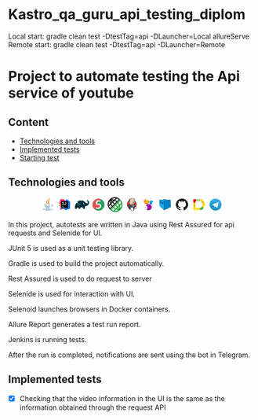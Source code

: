 # Kastro_qa_guru_api_testing_diplom
Local start:
gradle clean test -DtestTag=api -DLauncher=Local allureServe
Remote start:
gradle clean test -DtestTag=api -DLauncher=Remote

# Project to automate testing the Api service of youtube

## Content

* <a href="#link-technologies-and-tools">Technologies and tools</a>
* <a href="#link-implemented-tests">Implemented tests</a>
* <a href="#link-starting-test">Starting test </a>
## Technologies and tools

<p align="center">
<img width="6%" src="images/logos/Java.svg">
<img width="6%" src="images/logos/Intelij_IDEA.svg">
<img width="6%" src="images/logos/Gradle.svg">
<img width="6%" src="images/logos/JUnit5.svg">
<img width="6%" src="images/logos/Rest_assured.png">
<img width="6%" src="images/logos/Jenkins.svg">
<img width="6%" src="images/logos/Selenide.svg">
<img width="6%" src="images/logos/Selenoid.svg">
<img width="6%" src="images/logos/GitHub.svg">
<img width="6%" src="images/logos/Allure_Report.svg">
<img width="6%" src="images/logos/Telegram.svg">
</p>

In this project, autotests are written in Java using Rest Assured for api requests and Selenide for UI.

JUnit 5 is used as a unit testing library.

Gradle is used to build the project automatically.

Rest Assured is used to do request to server

Selenide is used for interaction with UI.

Selenoid launches browsers in Docker containers.

Allure Report generates a test run report.

Jenkins is running tests.

After the run is completed, notifications are sent using the bot in Telegram.

## Implemented tests
- [x] Checking that the video information in the UI is the same as the information obtained through the request API